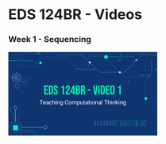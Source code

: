 # EDS 124BR - Videos

### Week 1 - Sequencing
<a href="https://youtu.be/qQUIAXceEC8">
  <img width="300" src="https://github.com/kevinlee-2000/EDS-124BR---Teaching-Computational-Thinking/blob/main/thumbnails/video1.png"/>
</a>

              
